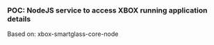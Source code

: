 ### POC: NodeJS service to access XBOX running application details
Based on: xbox-smartglass-core-node
